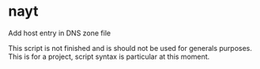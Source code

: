 # nayt
Add host entry in DNS zone file

This script is not finished and is should not be used for generals purposes. This is for a project, script syntax is particular at this moment.
